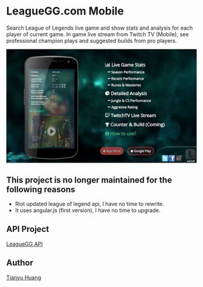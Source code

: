 # LeagueGG.com Mobile

Search League of Legends live game and show stats and analysis for each player of current game. In game live stream from Twitch TV (Mobile), see professional champion plays and suggested builds from pro players.


![GUI](doc/leaguegg-mobile.png)

## This project is no longer maintained for the following reasons

  - Riot updated league of legend api, I have no time to rewrite.
  - It uses angular.js (first version), I have no time to upgrade.

## API Project

  [LeagueGG API](https://github.com/tianhsky/leaguegg.com)

## Author

  [Tianyu Huang](http://www.devporo.com)